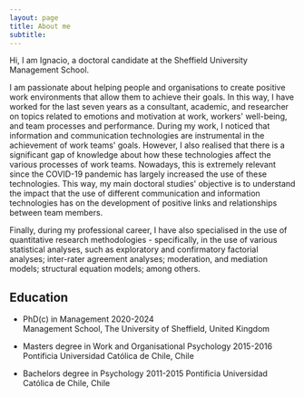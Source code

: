 ```yaml
---
layout: page
title: About me
subtitle: 
---
```


Hi,
I am Ignacio, a doctoral candidate at the Sheffield University Management School.

I am passionate about helping people and organisations to create positive work environments that allow them to achieve their goals. In this way, I have worked for the last seven years as a consultant, academic, and researcher on topics related to emotions and motivation at work, workers' well-being, and team processes and performance. During my work, I noticed that information and communication technologies are instrumental in the achievement of work teams' goals. However, I also realised that there is a significant gap of knowledge about how these technologies affect the various processes of work teams. Nowadays, this is extremely relevant since the COVID-19 pandemic has largely increased the use of these technologies. This way, my main doctoral studies' objective is to understand the impact that the use of different communication and information technologies has on the development of positive links and relationships between team members.

Finally, during my professional career, I have also specialised in the use of quantitative research methodologies - specifically, in the use of various statistical analyses, such as exploratory and confirmatory factorial analyses; inter-rater agreement analyses; moderation, and mediation models; structural equation models; among others.

## Education
- PhD(c) in Management
  2020-2024   
  Management School, The University of Sheffield, United Kingdom

- Masters degree in Work and Organisational Psychology
  2015-2016
  Pontificia Universidad Católica de Chile, Chile

- Bachelors degree in Psychology
  2011-2015
  Pontificia Universidad Católica de Chile, Chile

  
